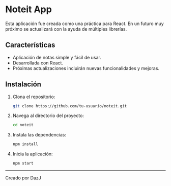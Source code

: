 # Noteit App

Esta aplicación fue creada como una práctica para React. En un futuro muy próximo se actualizará con la ayuda de múltiples librerías.

## Características

- Aplicación de notas simple y fácil de usar.
- Desarrollada con React.
- Próximas actualizaciones incluirán nuevas funcionalidades y mejoras.

## Instalación

1. Clona el repositorio:
    ```bash
    git clone https://github.com/tu-usuario/noteit.git
    ```
2. Navega al directorio del proyecto:
    ```bash
    cd noteit
    ```
3. Instala las dependencias:
    ```bash
    npm install
    ```
4. Inicia la aplicación:
    ```bash
    npm start
    ```

---

Creado por DazJ

